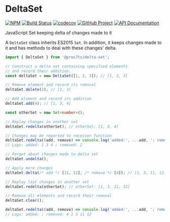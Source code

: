 DeltaSet 
========

[![NPM][npm-image]][npm-url]
[![Build Status][build-status-img]][build-status-link]
[![codecov][codecov-image]][codecov-url]
[![GitHub Project][github-image]][github-url]
[![API Documentation][api-docs-image]][api-docs-url]

JavaScript Set keeping delta of changes made to it

[npm-image]: https://img.shields.io/npm/v/@proc7ts/delta-set.svg?logo=npm
[npm-url]: https://www.npmjs.com/package/@proc7ts/delta-set
[build-status-img]: https://github.com/proc7ts/delta-set/workflows/Build/badge.svg
[build-status-link]: https://github.com/proc7ts/delta-set/actions?query=workflow%3ABuild
[codecov-image]: https://codecov.io/gh/proc7ts/delta-set/branch/master/graph/badge.svg
[codecov-url]: https://codecov.io/gh/proc7ts/delta-set
[github-image]: https://img.shields.io/static/v1?logo=github&label=GitHub&message=project&color=informational
[github-url]: https://github.com/proc7ts/delta-set
[api-docs-image]: https://img.shields.io/static/v1?logo=typescript&label=API&message=docs&color=informational
[api-docs-url]: https://proc7ts.github.io/delta-set/index.html


A `DeltaSet` class inherits ES2015 `Set`. In addition, it keeps changes made to it and has methods
to deal with these changes' delta.

```typescript
import { DeltaSet } from '@proc7ts/delta-set';

// Construct a delta set containing specified elements
// and record their addition. 
const deltaSet = new DeltaSet([1, 2, 3]); // [1, 2, 3]

// Remove element and record its removal
deltaSet.delete(2); // [1, 3]

// Add element and record its addition
deltaSet.add(4); // [1, 3, 4]

const otherSet = new Set<number>();

// Replay changes in another set
deltaSet.redelta(otherSet); // otherSet: [1, 3, 4]

// Changes may be reported to receiver function
deltaSet.redelta((add, remove) => console.log('added:', ...add, '; removed:', ...remove));
// Logs: added: 1 3 4 ; removed: 2

// Forget about changes made to delta set
deltaSet.undelta();

// Apply more changes
deltaSet.delta(/* add */ [11, 12], /* remove */ [4]); // [1, 3, 11, 12]

// Replay last changes in another set
deltaSet.redelta(otherSet); // otherSet: [1, 3, 11, 12]

// Remove all elements and record their removal
deltaSet.clear();

deltaSet.redelta((add, remove) => console.log('added:', ...add, '; removed:', ...remove));
// Logs: added: ; removed: 4 1 3 11 12 
```
